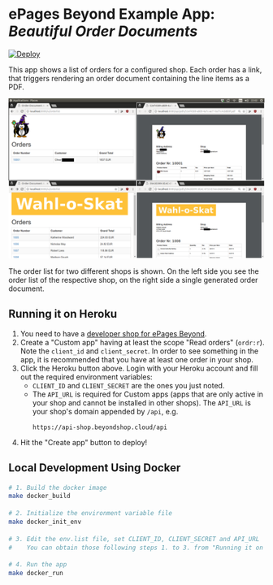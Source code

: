 # ePages Beyond Example App: *Beautiful Order Documents*

[![Deploy](https://www.herokucdn.com/deploy/button.svg)](https://heroku.com/deploy?template=https://github.com/ooz/epages-beyond-app/tree/master)

This app shows a list of orders for a configured shop.
Each order has a link, that triggers rendering an order document containing the line items as a PDF.

![Screenshot of the app](screenshot.png)

The order list for two different shops is shown.
On the left side you see the order list of the respective shop, on the right side a single generated order document.

## Running it on Heroku

1. You need to have a [developer shop for ePages Beyond](https://signup.beyondshop.cloud/epages).
2. Create a "Custom app" having at least the scope "Read orders" (`ordr:r`). Note the `client_id` and `client_secret`.
   In order to see something in the app, it is recommended that you have at least one order in your shop.
3. Click the Heroku button above. Login with your Heroku account and fill out the required environment variables:
    * `CLIENT_ID` and `CLIENT_SECRET` are the ones you just noted.
    * The `API_URL` is required for Custom apps (apps that are only active in your shop and cannot be installed in other shops).
      The `API_URL` is your shop's domain appended by `/api`, e.g.
      ```http
      https://api-shop.beyondshop.cloud/api
      ```
4. Hit the "Create app" button to deploy!

## Local Development Using Docker

```bash
# 1. Build the docker image
make docker_build

# 2. Initialize the environment variable file
make docker_init_env

# 3. Edit the env.list file, set CLIENT_ID, CLIENT_SECRET and API_URL
#    You can obtain those following steps 1. to 3. from "Running it on Heroku"

# 4. Run the app
make docker_run
```
